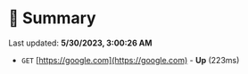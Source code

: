 # 📖 Summary
Last updated: **5/30/2023, 3:00:26 AM**

- `GET` [https://google.com](https://google.com) - **Up** (223ms)
